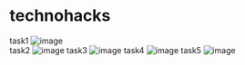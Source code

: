 ﻿# technohacks
 task1
 ![image](https://github.com/sandesh10000/technohacks/assets/85103235/eacc3b1d-e555-477b-9be6-f2a8d9ac35a0)
 </br>
 task2
 ![image](https://github.com/sandesh10000/technohacks/assets/85103235/e31af83f-f9c2-4008-949f-8f9261c66959)
 task3
 ![image](https://github.com/sandesh10000/technohacks/assets/85103235/28026c34-5b26-40f5-99df-bea690950c0b)
 task4
 ![image](https://github.com/sandesh10000/technohacks/assets/85103235/cc92019d-c18a-4084-993a-f203761121b7)
 task5
![image](https://github.com/sandesh10000/technohacks/assets/85103235/1d345068-30d2-48ec-bb8b-0106cb44a3e4)

